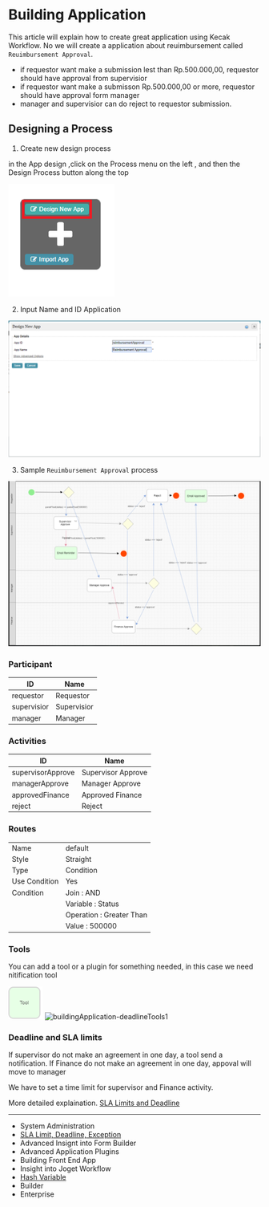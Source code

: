 
# Building Application 

This article will explain how to create great application using Kecak Workflow. No we will create a application about reuimbursement called `Reuimbursement Approval`.

- if requestor want make a submission lest than Rp.500.000,00, requestor should have approval from supervisior 
- if requestor want make a submisson Rp.500.000,00 or more, requestor should have approval form manager
- manager and supervisior can do reject to requestor submission.

## Designing a Process
1. Create new design process 

in the App design ,click on the Process menu on the left , and then the Design Process button along the top 

<img src = "https://raw.githubusercontent.com/kinnara-digital-studio/kecak-workflow/master/docs/assets/buildingApplication-createNewDesign.png" alt="buildingApplication-createNewDesign" />

2. Input Name and ID Application
 
<img src = "https://raw.githubusercontent.com/kinnara-digital-studio/kecak-workflow/master/docs/assets/buildingApplication-NameId.png" alt="buildingApplication-NameId" />

3. Sample `Reuimbursement Approval` process 

<img src = "https://raw.githubusercontent.com/kinnara-digital-studio/kecak-workflow/master/docs/assets/buildingApplication-designProcess.png" alt="buildingApplication-designProcess" />

### Participant

| ID | Name |
|---|---
| requestor | Requestor |
| supervisior | Supervisior |
| manager |	Manager |

### Activities

| ID | Name |
|---|---
| supervisorApprove | Supervisor Approve |
| managerApprove | Manager Approve |
| approvedFinance|	Approved Finance |
| reject | Reject |

### Routes

|  |  |
|---|---|
| Name | default |
| Style | Straight |
| Type | Condition |
| Use Condition | Yes |
| Condition | Join : AND |
|  | Variable : Status |
|  | Operation : Greater Than |
|  | Value : 500000 |


### Tools 

You can add a tool or a plugin for something needed, in this case we need nitification tool 

<img src = "https://raw.githubusercontent.com/kinnara-digital-studio/kecak-workflow/master/docs/assets/buildingApplication-deadlineTools.png" alt="buildingApplication-deadlineTools" />

<img src = "https://raw.githubusercontent.com/kinnara-digital-studio/kecak-workflow/master/docs/assets/buildingApplication-buildingApplication-deadlineTools1.png" alt="buildingApplication-deadlineTools1" />

### Deadline and SLA limits 
 
If supervisor do not make an agreement in one day, a tool send a notification. If Finance do not  make an agreement in one day, appoval will move to manager 

We have to set a time limit for supervisor and Finance activity.

More detailed explaination. [SLA Limits and Deadline](buildingApplication_deadline.md)


----

- System Administration 
- [SLA Limit, Deadline, Exception](buildingApplication_deadline.md)
- Advanced Insignt into Form Builder 
- Advanced Application Plugins
- Building Front End App
- Insight into Joget Workflow
- [Hash Variable](buildingAplication_HashVariabel.md)
- Builder
- Enterprise
